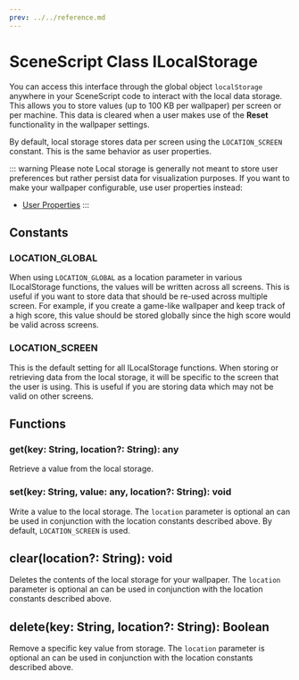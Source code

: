 ```yaml
---
prev: ../../reference.md
---
```


# SceneScript Class ILocalStorage

You can access this interface through the global object `localStorage` anywhere in your SceneScript code to interact with the local data storage. This allows you to store values (up to 100 KB per wallpaper) per screen or per machine. This data is cleared when a user makes use of the **Reset** functionality in the wallpaper settings.

By default, local storage stores data per screen using the `LOCATION_SCREEN` constant. This is the same behavior as user properties.

::: warning Please note
Local storage is generally not meant to store user preferences but rather persist data for visualization purposes. If you want to make your wallpaper configurable, use user properties instead:

* [User Properties](/en/scene/userproperties/overview.html)
:::

## Constants

### LOCATION_GLOBAL

When using `LOCATION_GLOBAL` as a location parameter in various ILocalStorage functions, the values will be written across all screens. This is useful if you want to store data that should be re-used across multiple screen. For example, if you create a game-like wallpaper and keep track of a high score, this value should be stored globally since the high score would be valid across screens.

### LOCATION_SCREEN

This is the default setting for all ILocalStorage functions. When storing or retrieving data from the local storage, it will be specific to the screen that the user is using. This is useful if you are storing data which may not be valid on other screens.

## Functions

### get(key: String, location?: String): any

Retrieve a value from the local storage.

### set(key: String, value: any, location?: String): void

Write a value to the local storage. The `location` parameter is optional an can be used in conjunction with the location constants described above. By default, `LOCATION_SCREEN` is used.

## clear(location?: String): void

Deletes the contents of the local storage for your wallpaper. The `location` parameter is optional an can be used in conjunction with the location constants described above.

## delete(key: String, location?: String): Boolean

Remove a specific key value from storage. The `location` parameter is optional an can be used in conjunction with the location constants described above.